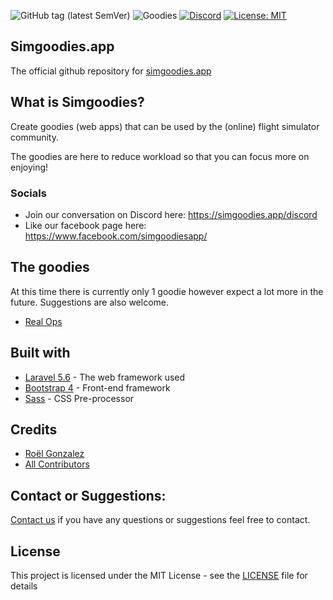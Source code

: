 ![GitHub tag (latest SemVer)](https://img.shields.io/github/tag/simgoodies/simgoodies.app.svg?label=version)
![Goodies](https://img.shields.io/badge/goodies-1-blue.svg)
[![Discord](https://img.shields.io/discord/545254906257342493.svg?color=7289DA&label=Discord&style=popout)](https://simgoodies.app/discord)
[![License: MIT](https://img.shields.io/badge/License-MIT-green.svg)](https://opensource.org/licenses/MIT)


## Simgoodies.app

The official github repository for [simgoodies.app](https://simgoodies.app)

## What is Simgoodies?

Create goodies (web apps) that can be used by the (online) flight simulator community.

The goodies are here to reduce workload so that you can focus more on enjoying!

### Socials
- Join our conversation on Discord here: https://simgoodies.app/discord
- Like our facebook page here: https://www.facebook.com/simgoodiesapp/

## The goodies
At this time there is currently only 1 goodie however expect a lot more in the future. Suggestions are also welcome.
- [Real Ops](https://github.com/simgoodies/vatsim-real-ops)

## Built with
* [Laravel 5.6](https://laravel.com) - The web framework used
* [Bootstrap 4](https://getbootstrap.com/docs/4.0/) - Front-end framework
* [Sass](https://sass-lang.com/) - CSS Pre-processor

## Credits
- [Roël Gonzalez](https://github.com/roelgonzalez/)
- [All Contributors](../../contributors)

## Contact or Suggestions:
[Contact us](https://rolgonzalez.typeform.com/to/CjREly) if you have any questions or suggestions feel free to contact. 

## License
This project is licensed under the MIT License - see the [LICENSE](LICENSE.md) file for details
